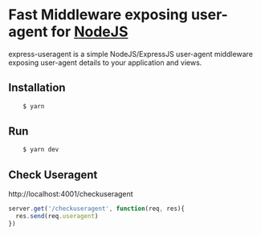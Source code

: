 
# Fast Middleware exposing user-agent for [NodeJS](http://nodejs.org/)

express-useragent is a simple NodeJS/ExpressJS user-agent middleware exposing user-agent details to your application and views.

## Installation

```bash
    $ yarn
```
## Run
```bash
    $ yarn dev
```

## Check Useragent

http://localhost:4001/checkuseragent

```js
server.get('/checkuseragent', function(req, res){
  res.send(req.useragent)
})
```